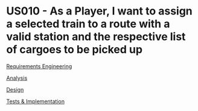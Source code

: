 # US010 - As a Player, I want to assign a selected train to a route with a valid station and the respective list of cargoes to be picked up


[Requirements Engineering](01.requirements-engineering/US010-requirements.md)

[Analysis](02.analysis/US010-analysis.md)

[Design](03.design/US010-design.md)

[Tests & Implementation](04.tests-and-implementation/US010-tests-and-implementation.md)